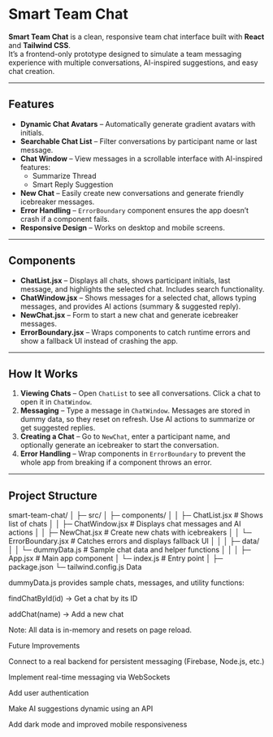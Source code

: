 # **Smart Team Chat**

**Smart Team Chat** is a clean, responsive team chat interface built with **React** and **Tailwind CSS**.  
It’s a frontend-only prototype designed to simulate a team messaging experience with multiple conversations, AI-inspired suggestions, and easy chat creation.  

---

## **Features**

- **Dynamic Chat Avatars** – Automatically generate gradient avatars with initials.  
- **Searchable Chat List** – Filter conversations by participant name or last message.  
- **Chat Window** – View messages in a scrollable interface with AI-inspired features:
  - Summarize Thread  
  - Smart Reply Suggestion  
- **New Chat** – Easily create new conversations and generate friendly icebreaker messages.  
- **Error Handling** – `ErrorBoundary` component ensures the app doesn’t crash if a component fails.  
- **Responsive Design** – Works on desktop and mobile screens.  

---

## **Components**

- **ChatList.jsx** – Displays all chats, shows participant initials, last message, and highlights the selected chat. Includes search functionality.  
- **ChatWindow.jsx** – Shows messages for a selected chat, allows typing messages, and provides AI actions (summary & suggested reply).  
- **NewChat.jsx** – Form to start a new chat and generate icebreaker messages.  
- **ErrorBoundary.jsx** – Wraps components to catch runtime errors and show a fallback UI instead of crashing the app.  

---

## **How It Works**

1. **Viewing Chats** – Open `ChatList` to see all conversations. Click a chat to open it in `ChatWindow`.  
2. **Messaging** – Type a message in `ChatWindow`. Messages are stored in dummy data, so they reset on refresh. Use AI actions to summarize or get suggested replies.  
3. **Creating a Chat** – Go to `NewChat`, enter a participant name, and optionally generate an icebreaker to start the conversation.  
4. **Error Handling** – Wrap components in `ErrorBoundary` to prevent the whole app from breaking if a component throws an error.  

---

## **Project Structure**

smart-team-chat/
│
├─ src/
│ ├─ components/
│ │ ├─ ChatList.jsx # Shows list of chats
│ │ ├─ ChatWindow.jsx # Displays chat messages and AI actions
│ │ ├─ NewChat.jsx # Create new chats with icebreakers
│ │ └─ ErrorBoundary.jsx # Catches errors and displays fallback UI
│ │
│ ├─ data/
│ │ └─ dummyData.js # Sample chat data and helper functions
│ │
│ ├─ App.jsx # Main app component
│ └─ index.js # Entry point
│
├─ package.json
└─ tailwind.config.js
Data

dummyData.js provides sample chats, messages, and utility functions:

findChatById(id) → Get a chat by its ID

addChat(name) → Add a new chat

Note: All data is in-memory and resets on page reload.

Future Improvements

Connect to a real backend for persistent messaging (Firebase, Node.js, etc.)

Implement real-time messaging via WebSockets

Add user authentication

Make AI suggestions dynamic using an API

Add dark mode and improved mobile responsiveness
